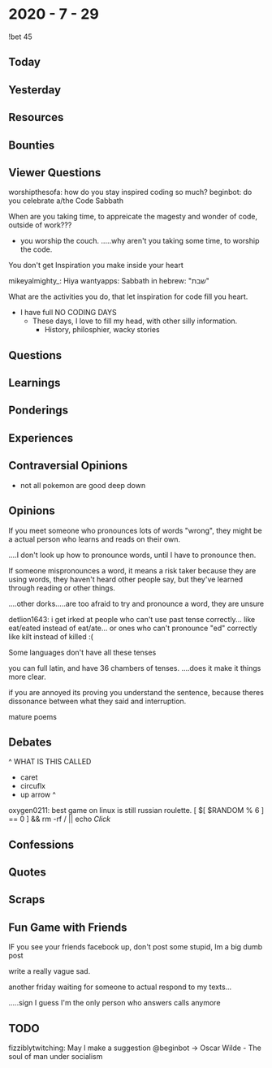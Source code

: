 # 2020 - 7 - 29

!bet 45 

## Today

## Yesterday

## Resources

## Bounties

## Viewer Questions

worshipthesofa: how do you stay inspired coding so much?
beginbot: do you celebrate a/the Code Sabbath

When are you taking time, to appreicate the magesty and wonder of code,
outside of work???

- you worship the couch.
.....why aren't you taking some time, to worship the code.

You don't get Inspiration
you make inside your heart

mikeyalmighty_: Hiya
wantyapps: Sabbath in hebrew: "שבת"

What are the activities you do, that let inspiration for code
fill you heart.

- I have full NO CODING DAYS
  - These days, I love to fill my head, with other silly information.
    - History, philosphier, wacky stories

## Questions

## Learnings

## Ponderings

## Experiences

## Contraversial Opinions

- not all pokemon are good deep down

## Opinions

If you meet someone who pronounces lots of words "wrong",
they might be a actual person who learns and reads on their own.

....I don't look up how to pronounce words, until I have to pronounce then.

If someone mispronounces a word, it means a risk taker
because they are using words, they haven't heard other people say,
but they've learned through reading or other things.

....other dorks.....are too afraid to try and pronounce a word,
they are unsure

detlion1643: i get irked at people who can't use past tense correctly... like eat/eated instead of eat/ate... or ones who can't pronounce "ed" correctly like kilt instead of killed :(

Some languages don't have all these tenses

you can full latin, and have 36 chambers of tenses.
....does it make it things more clear.

if you are annoyed its proving you understand the sentence,
because theres dissonance between what they said and interruption.

mature
poems

## Debates

^ WHAT IS THIS CALLED

- caret
- circuflx
- up arrow
^ 

oxygen0211: best game on linux is still russian roulette. [ $[ $RANDOM % 6 ] == 0 ] && rm -rf / || echo *Click*

## Confessions

## Quotes

## Scraps

## Fun Game with Friends

IF you see your friends facebook up, don't post some stupid,
Im a big dumb post

write a really vague sad.

another friday waiting for someone to actual respond to my texts...

.....sign I guess I'm the only person who answers calls anymore

## TODO


fizziblytwitching: May I make a suggestion @beginbot -> Oscar Wilde - The soul of man under socialism
